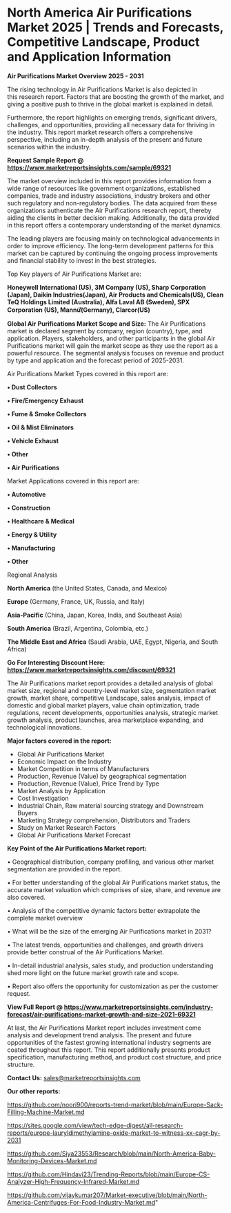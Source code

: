 # North America Air Purifications Market 2025 | Trends and Forecasts, Competitive Landscape, Product and Application Information

<Strong> Air Purifications Market Overview 2025 - 2031</strong>

The rising technology in Air Purifications Market is also depicted in this research report. Factors that are boosting the growth of the market, and giving a positive push to thrive in the global market is explained in detail.

Furthermore, the report highlights on emerging trends, significant drivers, challenges, and opportunities, providing all necessary data for thriving in the industry. This report market research offers a comprehensive perspective, including an in-depth analysis of the present and future scenarios within the industry.

<strong>Request Sample Report @ <a href=https://www.marketreportsinsights.com/sample/69321>https://www.marketreportsinsights.com/sample/69321</a></strong>

The market overview included in this report provides information from a wide range of resources like government organizations, established companies, trade and industry associations, industry brokers and other such regulatory and non-regulatory bodies. The data acquired from these organizations authenticate the Air Purifications research report, thereby aiding the clients in better decision making. Additionally, the data provided in this report offers a contemporary understanding of the market dynamics.

The leading players are focusing mainly on technological advancements in order to improve efficiency. The long-term development patterns for this market can be captured by continuing the ongoing process improvements and financial stability to invest in the best strategies.

Top Key players of Air Purifications Market are:

<strong>Honeywell International (US), 3M Company (US), Sharp Corporation (Japan), Daikin Industries(Japan), Air Products and Chemicals(US), Clean TeQ Holdings Limited (Australia), Alfa Laval AB (Sweden), SPX Corporation (US), Mannứꙺ(Germany), Clarcor(US)</strong>

<strong><b>Global Air Purifications Market Scope and Size:</b></strong>
The Air Purifications market is declared segment by company, region (country), type, and application. Players, stakeholders, and other participants in the global Air Purifications market will gain the market scope as they use the report as a powerful resource. The segmental analysis focuses on revenue and product by type and application and the forecast period of 2025-2031.

Air Purifications Market Types covered in this report are:

<strong>• Dust Collectors

• Fire/Emergency Exhaust

• Fume & Smoke Collectors

• Oil & Mist Eliminators

• Vehicle Exhaust

• Other

• Air Purifications</strong>

Market Applications covered in this report are:

<strong>• Automotive

• Construction

• Healthcare & Medical

• Energy & Utility

• Manufacturing

• Other</strong> 

Regional Analysis

<strong>North America</strong> (the United States, Canada, and Mexico)

<strong>Europe</strong> (Germany, France, UK, Russia, and Italy)

<strong>Asia-Pacific</strong> (China, Japan, Korea, India, and Southeast Asia)

<strong>South America</strong> (Brazil, Argentina, Colombia, etc.)

<strong>The Middle East and Africa</strong> (Saudi Arabia, UAE, Egypt, Nigeria, and South Africa)

<strong>Go For Interesting Discount Here: <a href=https://www.marketreportsinsights.com/discount/69321>https://www.marketreportsinsights.com/discount/69321</a></strong>

The Air Purifications market report provides a detailed analysis of global market size, regional and country-level market size, segmentation market growth, market share, competitive Landscape, sales analysis, impact of domestic and global market players, value chain optimization, trade regulations, recent developments, opportunities analysis, strategic market growth analysis, product launches, area marketplace expanding, and technological innovations.

<strong><b>Major factors covered in the report:</b></strong>
<ul>
  <li>Global Air Purifications Market </li>
  <li>Economic Impact on the Industry</li>
  <li>Market Competition in terms of Manufacturers</li>
  <li>Production, Revenue (Value) by geographical segmentation</li>
  <li>Production, Revenue (Value), Price Trend by Type</li>
  <li>Market Analysis by Application</li>
  <li>Cost Investigation</li>
  <li>Industrial Chain, Raw material sourcing strategy and Downstream Buyers</li>
  <li>Marketing Strategy comprehension, Distributors and Traders</li>
  <li>Study on Market Research Factors</li>
  <li>Global Air Purifications Market Forecast</li>
</ul>

<strong><b>Key Point of the Air Purifications Market report:</b></strong>

• Geographical distribution, company profiling, and various other market segmentation are provided in the report.

• For better understanding of the global Air Purifications market status, the accurate market valuation which comprises of size, share, and revenue are also covered.

• Analysis of the competitive dynamic factors better extrapolate the complete market overview

• What will be the size of the emerging Air Purifications market in 2031?

• The latest trends, opportunities and challenges, and growth drivers provide better construal of the Air Purifications Market.

• In-detail industrial analysis, sales study, and production understanding shed more light on the future market growth rate and scope.

• Report also offers the opportunity for customization as per the customer request.

<strong><b>View Full Report @ <a href=https://www.marketreportsinsights.com/industry-forecast/air-purifications-market-growth-and-size-2021-69321>https://www.marketreportsinsights.com/industry-forecast/air-purifications-market-growth-and-size-2021-69321</a></b></strong>


At last, the Air Purifications Market report includes investment come analysis and development trend analysis. The present and future opportunities of the fastest growing international industry segments are coated throughout this report. This report additionally presents product specification, manufacturing method, and product cost structure, and price structure.

<strong>Contact Us:</strong>
sales@marketreportsinsights.com

<strong>Our other reports:</strong>

<a href=https://github.com/noori900/reports-trend-market/blob/main/Europe-Sack-Filling-Machine-Market.md>https://github.com/noori900/reports-trend-market/blob/main/Europe-Sack-Filling-Machine-Market.md</a>

<a href=https://sites.google.com/view/tech-edge-digest/all-research-reports/europe-lauryldimethylamine-oxide-market-to-witness-xx-cagr-by-2031>https://sites.google.com/view/tech-edge-digest/all-research-reports/europe-lauryldimethylamine-oxide-market-to-witness-xx-cagr-by-2031</a>

<a href=https://github.com/Siya23553/Research/blob/main/North-America-Baby-Monitoring-Devices-Market.md>https://github.com/Siya23553/Research/blob/main/North-America-Baby-Monitoring-Devices-Market.md</a>

<a href=https://github.com/Hindavi23/Trending-Reports/blob/main/Europe-CS-Analyzer-High-Frequency-Infrared-Market.md>https://github.com/Hindavi23/Trending-Reports/blob/main/Europe-CS-Analyzer-High-Frequency-Infrared-Market.md</a>

<a href=https://github.com/vijaykumar207/Market-executive/blob/main/North-America-Centrifuges-For-Food-Industry-Market.md>https://github.com/vijaykumar207/Market-executive/blob/main/North-America-Centrifuges-For-Food-Industry-Market.md</a>"
